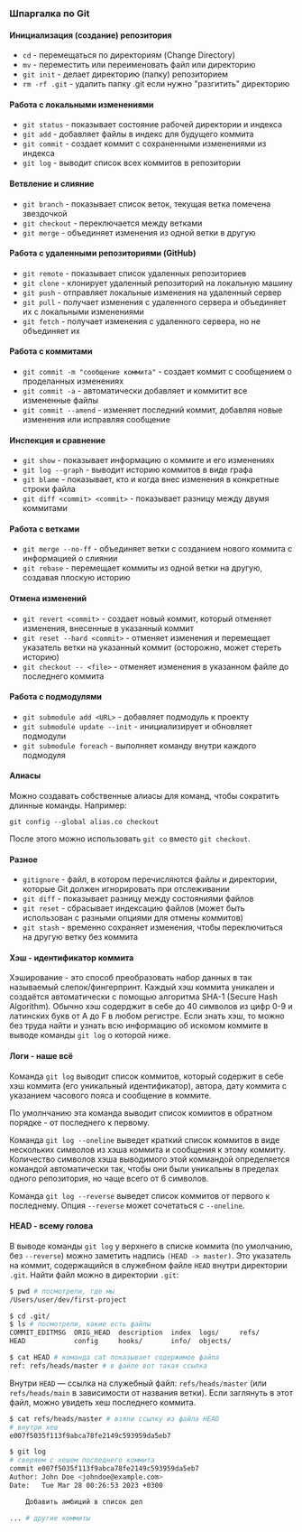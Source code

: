 ### Шпаргалка по Git

#### Инициализация (создание) репозитория

- `cd` - перемещаться по директориям (Change Directory)
- `mv` - переместить или переименовать файл или директорию
- `git init` - делает директорию (папку) репозиторием
- `rm -rf .git` - удалить папку .git если нужно "разгитить" директорию

#### Работа с локальными изменениями

- `git status` - показывает состояние рабочей директории и индекса
- `git add` - добавляет файлы в индекс для будущего коммита
- `git commit` - создает коммит с сохраненными изменениями из индекса
- `git log` - выводит список всех коммитов в репозитории

#### Ветвление и слияние

- `git branch` - показывает список веток, текущая ветка помечена звездочкой
- `git checkout` - переключается между ветками
- `git merge` - объединяет изменения из одной ветки в другую

#### Работа с удаленными репозиториями (GitHub)

- `git remote` - показывает список удаленных репозиториев
- `git clone` - клонирует удаленный репозиторий на локальную машину
- `git push` - отправляет локальные изменения на удаленный сервер
- `git pull` - получает изменения с удаленного сервера и объединяет их с локальными изменениями
- `git fetch` - получает изменения с удаленного сервера, но не объединяет их

#### Работа с коммитами

- `git commit -m "сообщение коммита"` - создает коммит с сообщением о проделанных изменениях
- `git commit -a` - автоматически добавляет и коммитит все измененные файлы
- `git commit --amend` - изменяет последний коммит, добавляя новые изменения или исправляя сообщение

#### Инспекция и сравнение

- `git show` - показывает информацию о коммите и его изменениях
- `git log --graph` - выводит историю коммитов в виде графа
- `git blame` - показывает, кто и когда внес изменения в конкретные строки файла
- `git diff <commit> <commit>` - показывает разницу между двумя коммитами

#### Работа с ветками

- `git merge --no-ff` - объединяет ветки с созданием нового коммита с информацией о слиянии
- `git rebase` - перемещает коммиты из одной ветки на другую, создавая плоскую историю

#### Отмена изменений

- `git revert <commit>` - создает новый коммит, который отменяет изменения, внесенные в указанный коммит
- `git reset --hard <commit>` - отменяет изменения и перемещает указатель ветки на указанный коммит (осторожно, может стереть историю)
- `git checkout -- <file>` - отменяет изменения в указанном файле до последнего коммита

#### Работа с подмодулями

- `git submodule add <URL>` - добавляет подмодуль к проекту
- `git submodule update --init` - инициализирует и обновляет подмодули
- `git submodule foreach` - выполняет команду внутри каждого подмодуля

#### Алиасы

Можно создавать собственные алиасы для команд, чтобы сократить длинные команды. Например:

```git config --global alias.co checkout```

После этого можно использовать ```git co``` вместо ```git checkout```.

#### Разное

- `gitignore` - файл, в котором перечисляются файлы и директории, которые Git должен игнорировать при отслеживании
- `git diff` - показывает разницу между состояниями файлов
- `git reset` - сбрасывает индексацию файлов (может быть использован с разными опциями для отмены коммитов)
- `git stash` - временно сохраняет изменения, чтобы переключиться на другую ветку без коммита

#### Хэш - идентификатор коммита

Хэширование - это способ преобразовать набор данных в так называемый слепок/фингерпринт.
Каждый хэш коммита уникален и создаётся автоматически с помощью алгоритма SHA-1 (Secure Hash Algorithm).
Обычно хэш содерджит в себе до 40 символов из цифр 0-9 и латинских букв от A до F в любом регистре.
Если знать хэш, то можно без труда найти и узнать всю информацию об искомом коммите в выводе команды `git log` о которой ниже.

#### Логи - наше всё

Команда `git log` выводит список коммитов, который содержит в себе хэш коммита (его уникальный идентификатор), автора, дату коммита с указанием часового пояса и сообщение в коммите.

По умолнчанию эта команда выводит список комиитов в обратном порядке - от последнего к первому.

Команда `git log --oneline` выведет краткий список коммитов в виде нескольких символов из хэша коммита и сообщения к этому коммиту.
Количество символов хэша выводимого этой коммандой определяется командой автоматически так, чтобы они были уникальны в пределах одного репозитория, но чаще всего от 6 символов.

Команда `git log --reverse` выведет список коммитов от первого к последнему. Опция `--reverse` может сочетаться с `--oneline`.

#### HEAD - всему голова

В выводе команды `git log` у верхнего в списке коммита (по умолчанию, без `--reverse`) можно заметить надпись `(HEAD -> master)`.
Это указатель на коммит, содержащийся в служебном файле `HEAD` внутри директории `.git`.
Найти файл можно в директории `.git`:

```bash
$ pwd # посмотрели, где мы
/Users/user/dev/first-project

$ cd .git/
$ ls # посмотрели, какие есть файлы
COMMIT_EDITMSG  ORIG_HEAD  description  index  logs/     refs/
HEAD            config     hooks/       info/  objects/

$ cat HEAD # команда cat показывает содержимое файла
ref: refs/heads/master # в файле вот такая ссылка
```

Внутри `HEAD` — ссылка на служебный файл: `refs/heads/master` (или `refs/heads/main` в зависимости от названия ветки). Если заглянуть в этот файл, можно увидеть хеш последнего коммита.

```bash
$ cat refs/heads/master # взяли ссылку из файла HEAD
# внутри хеш
e007f5035f113f9abca78fe2149c593959da5eb7

$ git log 
# сверяем с хешем последнего коммита
commit e007f5035f113f9abca78fe2149c593959da5eb7
Author: John Doe <johndoe@example.com>
Date:   Tue Mar 28 00:26:53 2023 +0300

    Добавить амбиций в список дел

... # другие коммиты
```